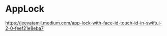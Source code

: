 # AppLock

https://jeevatamil.medium.com/app-lock-with-face-id-touch-id-in-swiftui-2-0-feef21e8eba7
